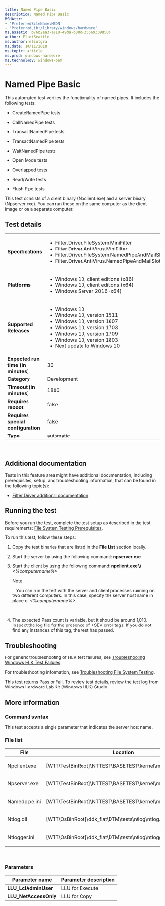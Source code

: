```yaml
---
title: Named Pipe Basic
description: Named Pipe Basic
MSHAttr:
- 'PreferredSiteName:MSDN'
- 'PreferredLib:/library/windows/hardware'
ms.assetid: b76b2ea3-a810-49da-b30d-35569339d50c
author: EliotSeattle
ms.author: eliotgra
ms.date: 10/11/2018
ms.topic: article
ms.prod: windows-hardware
ms.technology: windows-oem
---
```


# <span id="p_hlk_test.2e0f2f69-abbb-47ac-a49b-e4e991f522a9"></span>Named Pipe Basic


This automated test verifies the functionality of named pipes. It includes the following tests:

-   CreateNamedPipe tests

-   CallNamedPipe tests

-   TransactNamedPipe tests

-   TransactNamedPipe tests

-   WaitNamedPipe tests

-   Open Mode tests

-   Overlapped tests

-   Read/Write tests

-   Flush Pipe tests

This test consists of a client binary (Npclient.exe) and a server binary (Npserver.exe). You can run these on the same computer as the client image or on a separate computer.

## Test details
|||
|---|---|
| **Specifications**  | <ul><li>Filter.Driver.FileSystem.MiniFilter</li><li>Filter.Driver.AntiVirus.MiniFilter</li><li>Filter.Driver.FileSystem.NamedPipeAndMailSlots</li><li>Filter.Driver.AntiVirus.NamedPipeAndMailSlots</li></ul> |  
| **Platforms**   | <ul><li>Windows 10, client editions (x86)</li><li>Windows 10, client editions (x64)</li><li>Windows Server 2016 (x64)</li></ul> |
| **Supported Releases** | <ul><li>Windows 10</li><li>Windows 10, version 1511</li><li>Windows 10, version 1607</li><li>Windows 10, version 1703</li><li>Windows 10, version 1709</li><li>Windows 10, version 1803</li><li>Next update to Windows 10</li></ul> |
|**Expected run time (in minutes)**| 30 |
|**Category**| Development |
|**Timeout (in minutes)**| 1800 |
|**Requires reboot**| false |
|**Requires special configuration**| false |
|**Type**| automatic |

 

## <span id="Additional_documentation"></span><span id="additional_documentation"></span><span id="ADDITIONAL_DOCUMENTATION"></span>Additional documentation


Tests in this feature area might have additional documentation, including prerequisites, setup, and troubleshooting information, that can be found in the following topic(s):

-   [Filter.Driver additional documentation](filter-driver-additional-documentation.md)

## <span id="Running_the_test"></span><span id="running_the_test"></span><span id="RUNNING_THE_TEST"></span>Running the test


Before you run the test, complete the test setup as described in the test requirements: [File System Testing Prerequisites](file-system-testing-prerequisites.md).

To run this test, follow these steps:

1.  Copy the test binaries that are listed in the **File List** section locally.

2.  Start the server by using the following command: **npserver.exe**

3.  Start the client by using the following command: **npclient.exe \\\\***&lt;%computername%&gt;*

    >[!NOTE]
    >  
    You can run the test with the server and client processes running on two different computers. In this case, specify the server host name in place of *&lt;%computername%&gt;*.

     

4.  The expected Pass count is variable, but it should be around 1,010. Inspect the log file for the presence of +SEV error tags. If you do not find any instances of this tag, the test has passed.

## <span id="Troubleshooting"></span><span id="troubleshooting"></span><span id="TROUBLESHOOTING"></span>Troubleshooting


For generic troubleshooting of HLK test failures, see [Troubleshooting Windows HLK Test Failures](..\user\troubleshooting-windows-hlk-test-failures.md).

For troubleshooting information, see [Troubleshooting File System Testing](troubleshooting-file-system-testing.md).

This test returns Pass or Fail. To review test details, review the test log from Windows Hardware Lab Kit (Windows HLK) Studio.

## <span id="More_information"></span><span id="more_information"></span><span id="MORE_INFORMATION"></span>More information


### <span id="Command_syntax"></span><span id="command_syntax"></span><span id="COMMAND_SYNTAX"></span>Command syntax

This test accepts a single parameter that indicates the server host name.

### <span id="File_list"></span><span id="file_list"></span><span id="FILE_LIST"></span>File list

<table>
<colgroup>
<col width="50%" />
<col width="50%" />
</colgroup>
<thead>
<tr class="header">
<th>File</th>
<th>Location</th>
</tr>
</thead>
<tbody>
<tr class="odd">
<td><p>Npclient.exe</p></td>
<td><p>[WTT\TestBinRoot]\NTTEST\BASETEST\kernel\misc\npclient.exe</p></td>
</tr>
<tr class="even">
<td><p>Npserver.exe</p></td>
<td><p>[WTT\TestBinRoot]\NTTEST\BASETEST\kernel\misc\npserver.exe</p></td>
</tr>
<tr class="odd">
<td><p>Namedpipe.ini</p></td>
<td><p>[WTT\TestBinRoot]\NTTEST\BASETEST\kernel\misc\namedpipe.ini</p></td>
</tr>
<tr class="even">
<td><p>Ntlog.dll</p></td>
<td><p>[WTT\OsBinRoot]\ddk_flat\DTM\tests\ntlog\ntlog.dll</p></td>
</tr>
<tr class="odd">
<td><p>Ntlogger.ini</p></td>
<td><p>[WTT\OsBinRoot]\ddk_flat\DTM\tests\ntlog\ntlogger.ini</p></td>
</tr>
</tbody>
</table>

 

### <span id="Parameters"></span><span id="parameters"></span><span id="PARAMETERS"></span>Parameters

| Parameter name         | Parameter description |
|------------------------|-----------------------|
| **LLU\_LclAdminUser**  | LLU for Execute       |
| **LLU\_NetAccessOnly** | LLU for Copy          |

 

 

 






